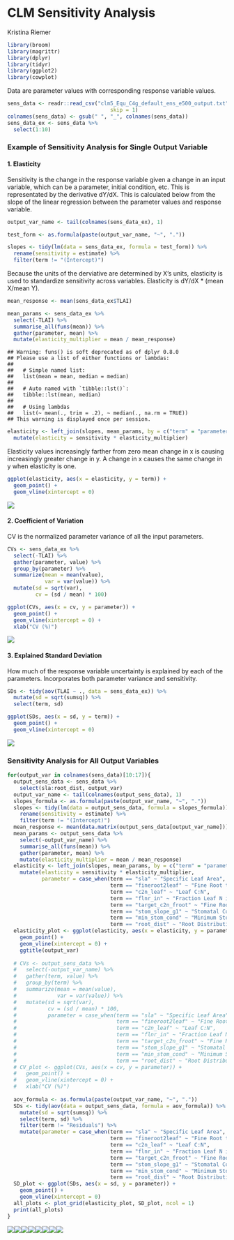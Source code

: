 CLM Sensitivity Analysis
================
Kristina Riemer

``` r
library(broom)
library(magrittr)
library(dplyr)
library(tidyr)
library(ggplot2)
library(cowplot)
```

Data are parameter values with corresponding response variable
values.

``` r
sens_data <- readr::read_csv("clm5_Equ_C4g_default_ens_e500_output.txt", 
                                 skip = 1)
colnames(sens_data) <- gsub(" ", "_", colnames(sens_data))
sens_data_ex <- sens_data %>% 
  select(1:10)
```

### Example of Sensitivity Analysis for Single Output Variable

#### 1\. Elasticity

Sensitivity is the change in the response variable given a change in an
input variable, which can be a parameter, initial condition, etc. This
is representated by the derivative dY/dX. This is calculated below from
the slope of the linear regression between the parameter values and
response variable.

``` r
output_var_name <- tail(colnames(sens_data_ex), 1)

test_form <- as.formula(paste(output_var_name, "~", "."))

slopes <- tidy(lm(data = sens_data_ex, formula = test_form)) %>% 
  rename(sensitivity = estimate) %>% 
  filter(term != "(Intercept)")
```

Because the units of the derviative are determined by X’s units,
elasticity is used to standardize sensitivity across variables.
Elasticity is dY/dX \* (mean X/mean Y).

``` r
mean_response <- mean(sens_data_ex$TLAI)

mean_params <- sens_data_ex %>% 
  select(-TLAI) %>% 
  summarise_all(funs(mean)) %>% 
  gather(parameter, mean) %>% 
  mutate(elasticity_multiplier = mean / mean_response)
```

    ## Warning: funs() is soft deprecated as of dplyr 0.8.0
    ## Please use a list of either functions or lambdas: 
    ## 
    ##   # Simple named list: 
    ##   list(mean = mean, median = median)
    ## 
    ##   # Auto named with `tibble::lst()`: 
    ##   tibble::lst(mean, median)
    ## 
    ##   # Using lambdas
    ##   list(~ mean(., trim = .2), ~ median(., na.rm = TRUE))
    ## This warning is displayed once per session.

``` r
elasticity <- left_join(slopes, mean_params, by = c("term" = "parameter")) %>% 
  mutate(elasticity = sensitivity * elasticity_multiplier)
```

Elasticity values increasingly farther from zero mean change in x is
causing increasingly greater change in y. A change in x causes the same
change in y when elasticity is one.

``` r
ggplot(elasticity, aes(x = elasticity, y = term)) +
  geom_point() +
  geom_vline(xintercept = 0)
```

![](clm_sensitivity_files/figure-gfm/unnamed-chunk-5-1.png)<!-- -->

#### 2\. Coefficient of Variation

CV is the normalized parameter variance of all the input parameters.

``` r
CVs <- sens_data_ex %>% 
  select(-TLAI) %>% 
  gather(parameter, value) %>% 
  group_by(parameter) %>% 
  summarize(mean = mean(value), 
            var = var(value)) %>% 
  mutate(sd = sqrt(var), 
         cv = (sd / mean) * 100)
```

``` r
ggplot(CVs, aes(x = cv, y = parameter)) +
  geom_point() +
  geom_vline(xintercept = 0) +
  xlab("CV (%)")
```

![](clm_sensitivity_files/figure-gfm/unnamed-chunk-7-1.png)<!-- -->

#### 3\. Explained Standard Deviation

How much of the response variable uncertainty is explained by each of
the parameters. Incorporates both parameter variance and sensitivity.

``` r
SDs <- tidy(aov(TLAI ~ ., data = sens_data_ex)) %>% 
  mutate(sd = sqrt(sumsq)) %>% 
  select(term, sd)
```

``` r
ggplot(SDs, aes(x = sd, y = term)) +
  geom_point() +
  geom_vline(xintercept = 0)
```

![](clm_sensitivity_files/figure-gfm/unnamed-chunk-9-1.png)<!-- -->

### Sensitivity Analysis for All Output Variables

``` r
for(output_var in colnames(sens_data)[10:17]){
  output_sens_data <- sens_data %>% 
    select(sla:root_dist, output_var)
  output_var_name <- tail(colnames(output_sens_data), 1)
  slopes_formula <- as.formula(paste(output_var_name, "~", "."))
  slopes <- tidy(lm(data = output_sens_data, formula = slopes_formula)) %>%
    rename(sensitivity = estimate) %>%
    filter(term != "(Intercept)")
  mean_response <- mean(data.matrix(output_sens_data[output_var_name]))
  mean_params <- output_sens_data %>%
    select(-output_var_name) %>%
    summarise_all(funs(mean)) %>%
    gather(parameter, mean) %>%
    mutate(elasticity_multiplier = mean / mean_response)
  elasticity <- left_join(slopes, mean_params, by = c("term" = "parameter")) %>%
    mutate(elasticity = sensitivity * elasticity_multiplier,
           parameter = case_when(term == "sla" ~ "Specific Leaf Area", 
                                 term == "fineroot2leaf" ~ "Fine Root to Leaf Biomass Ratio", 
                                 term == "c2n_leaf" ~ "Leaf C:N", 
                                 term == "flnr_in" ~ "Fraction Leaf N in Rubisco", 
                                 term == "target_c2n_froot" ~ "Fine Root C:N", 
                                 term == "stom_slope_g1" ~ "Stomatal Conductance Slope", 
                                 term == "min_stom_cond" ~ "Minimum Stomatal Conductance", 
                                 term == "root_dist" ~ "Root Distribution"))
  elasticity_plot <- ggplot(elasticity, aes(x = elasticity, y = parameter)) +
    geom_point() +
    geom_vline(xintercept = 0) +
    ggtitle(output_var)
  
  # CVs <- output_sens_data %>%
  #   select(-output_var_name) %>%
  #   gather(term, value) %>%
  #   group_by(term) %>%
  #   summarize(mean = mean(value),
  #             var = var(value)) %>%
  #   mutate(sd = sqrt(var),
  #          cv = (sd / mean) * 100, 
  #          parameter = case_when(term == "sla" ~ "Specific Leaf Area", 
  #                                term == "fineroot2leaf" ~ "Fine Root to Leaf Biomass Ratio", 
  #                                term == "c2n_leaf" ~ "Leaf C:N", 
  #                                term == "flnr_in" ~ "Fraction Leaf N in Rubisco", 
  #                                term == "target_c2n_froot" ~ "Fine Root C:N", 
  #                                term == "stom_slope_g1" ~ "Stomatal Conductance Slope", 
  #                                term == "min_stom_cond" ~ "Minimum Stomatal Conductance", 
  #                                term == "root_dist" ~ "Root Distribution"))
  # CV_plot <- ggplot(CVs, aes(x = cv, y = parameter)) +
  #   geom_point() +
  #   geom_vline(xintercept = 0) +
  #   xlab("CV (%)")
  
  aov_formula <- as.formula(paste(output_var_name, "~", "."))
  SDs <- tidy(aov(data = output_sens_data, formula = aov_formula)) %>%
    mutate(sd = sqrt(sumsq)) %>%
    select(term, sd) %>% 
    filter(term != "Residuals") %>% 
    mutate(parameter = case_when(term == "sla" ~ "Specific Leaf Area", 
                                 term == "fineroot2leaf" ~ "Fine Root to Leaf Biomass Ratio", 
                                 term == "c2n_leaf" ~ "Leaf C:N", 
                                 term == "flnr_in" ~ "Fraction Leaf N in Rubisco", 
                                 term == "target_c2n_froot" ~ "Fine Root C:N", 
                                 term == "stom_slope_g1" ~ "Stomatal Conductance Slope", 
                                 term == "min_stom_cond" ~ "Minimum Stomatal Conductance", 
                                 term == "root_dist" ~ "Root Distribution"))
  SD_plot <- ggplot(SDs, aes(x = sd, y = parameter)) +
    geom_point() +
    geom_vline(xintercept = 0)
  all_plots <- plot_grid(elasticity_plot, SD_plot, ncol = 1)
  print(all_plots)
}
```

![](clm_sensitivity_files/figure-gfm/unnamed-chunk-10-1.png)<!-- -->![](clm_sensitivity_files/figure-gfm/unnamed-chunk-10-2.png)<!-- -->![](clm_sensitivity_files/figure-gfm/unnamed-chunk-10-3.png)<!-- -->![](clm_sensitivity_files/figure-gfm/unnamed-chunk-10-4.png)<!-- -->![](clm_sensitivity_files/figure-gfm/unnamed-chunk-10-5.png)<!-- -->![](clm_sensitivity_files/figure-gfm/unnamed-chunk-10-6.png)<!-- -->![](clm_sensitivity_files/figure-gfm/unnamed-chunk-10-7.png)<!-- -->![](clm_sensitivity_files/figure-gfm/unnamed-chunk-10-8.png)<!-- -->
